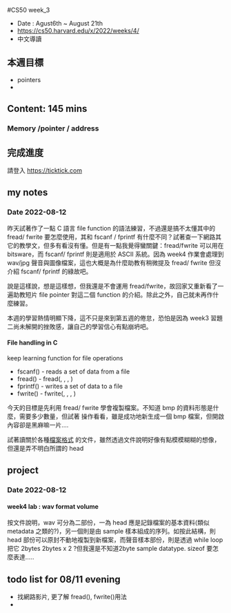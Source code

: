 #CS50 week_3
- Date : Agust6th ~ August 21th
- https://cs50.harvard.edu/x/2022/weeks/4/
- 中文導讀

## 本週目標
- pointers
- 

## Content:  145 mins
### Memory /pointer / address



## 完成進度
請登入 https://ticktick.com

## my notes
### Date 2022-08-12
昨天試著作了一點 C 語言 file function 的語法練習，不過還是搞不太懂其中的 fread/ fwrite 要怎麼使用，其和 fscanf / fprintf 有什麼不同？試著查一下網路其它的教學文，但多有看沒有懂。但是有一點我覺得蠻關鍵：fread/fwrite 可以用在 bitsware，而 fscanf/ fprintf 則是適用於 ASCII 系統。因為 week4 作業會處理到 wav/jpg 聲音與圖像檔案，這也大概是為什麼助教有稍微提及 fread/ fwrite 但沒介紹  fscanf/ fprintf 的綠故吧。

說是這樣說，想是這樣想，但我還是不會運用 fread/fwrite，故回家又重新看了一遍助教短片 file pointer 對這二個 function 的介紹。除此之外，自己就未再作什麼練習。

本週的學習熱情明顯下降，這不只是來到第五週的倦怠，恐怕是因為 week3 習題二尚未解開的挫敗感，讓自己的學習信心有點崩坍吧。
 

#### File handling in C
keep learning function for file operations 

- fscanf() - reads a set of data from a file
- fread() - fread(<buffer>, <size>, <qty>, <file pointer>) 
- fprintf() - writes a set of data to a file
- fwrite() - fwrite(<buffer>, <size>, <qty>, <file pointer>) 

今天的目標是先利用 fread/ fwrite 學會複製檔案。不知道 bmp 的資料形態是什麼，需要多少數量，但試著	操作看看，雖是成功地新生成一個 bmp 檔案，但開啟內容卻是黑麻嘛一片....

試著讀關於各種[檔案格式](https://docs.fileformat.com/) 的文件，雖然透過文件說明好像有點模模糊糊的想像，但還是弄不明白所謂的 head 


## project
### Date 2022-08-12

#### week4 lab : wav format volume
按文件說明，wav 可分為二部份，一為 head 應是記錄檔案的基本資料(類似 metadata 之類的?)，另一個則是由 sample 樣本組成的序列。如按此結構，則 head 部份可以原封不動地複製到新檔案，而聲音樣本部份，則是透過 while loop 把它 2bytes 2bytes x 2 ?但我還是不知道2byte sample datatype. sizeof 要怎麼表達.....

## todo list for 08/11 evening
- 找網路影片, 更了解 fread(), fwrite()用法
- 

